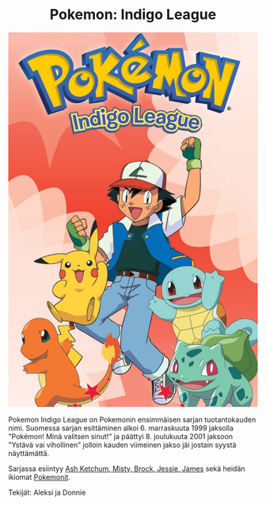 <h1 align="center">Pokemon: Indigo League</h1>
<p align="center">
<img src="https://github.com/AleksiIhamaki/Simppeli-www-sivusto/blob/main/Pokemon%20indigo%20league.jpg">
</p>
Pokemon Indigo League on Pokemonin ensimmäisen sarjan tuotantokauden nimi. Suomessa sarjan esittäminen alkoi 6. marraskuuta 1999 jaksolla "Pokémon! Minä valitsen sinut!" ja päättyi 8. joulukuuta 2001 jaksoon "Ystävä vai vihollinen" jolloin kauden viimeinen jakso jäi jostain syystä näyttämättä.

Sarjassa esiintyy <a href="https://fi.wikipedia.org/wiki/Ash_Ketchum" target="_blank">Ash Ketchum</a>,<a href="https://fi.wikipedia.org/wiki/Misty_(Pok%C3%A9mon)" target="_blank"> Misty</a>,<a href="https://fi.wikipedia.org/wiki/Brock_(Pok%C3%A9mon)" target="_blank"> Brock</a>,<a href="https://fi.wikipedia.org/wiki/Rakettiryhm%C3%A4" target="_blank"> Jessie</a>,<a href="https://fi.wikipedia.org/wiki/Rakettiryhm%C3%A4" target="_blank"> James</a> sekä heidän ikiomat <a href="https://github.com/DonnieAK/P-hahmojen-pokemonit/" target="_blank">Pokemonit</a>.

Tekijät: Aleksi ja Donnie
